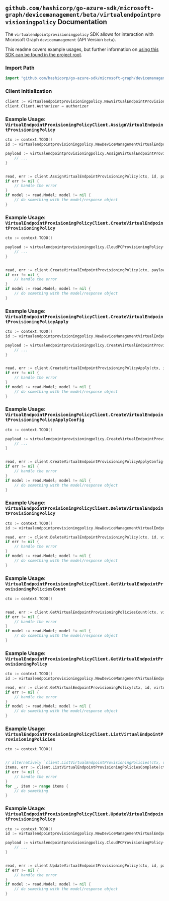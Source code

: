 
## `github.com/hashicorp/go-azure-sdk/microsoft-graph/devicemanagement/beta/virtualendpointprovisioningpolicy` Documentation

The `virtualendpointprovisioningpolicy` SDK allows for interaction with Microsoft Graph `devicemanagement` (API Version `beta`).

This readme covers example usages, but further information on [using this SDK can be found in the project root](https://github.com/hashicorp/go-azure-sdk/tree/main/docs).

### Import Path

```go
import "github.com/hashicorp/go-azure-sdk/microsoft-graph/devicemanagement/beta/virtualendpointprovisioningpolicy"
```


### Client Initialization

```go
client := virtualendpointprovisioningpolicy.NewVirtualEndpointProvisioningPolicyClientWithBaseURI("https://graph.microsoft.com")
client.Client.Authorizer = authorizer
```


### Example Usage: `VirtualEndpointProvisioningPolicyClient.AssignVirtualEndpointProvisioningPolicy`

```go
ctx := context.TODO()
id := virtualendpointprovisioningpolicy.NewDeviceManagementVirtualEndpointProvisioningPolicyID("cloudPCProvisioningPolicyId")

payload := virtualendpointprovisioningpolicy.AssignVirtualEndpointProvisioningPolicyRequest{
	// ...
}


read, err := client.AssignVirtualEndpointProvisioningPolicy(ctx, id, payload, virtualendpointprovisioningpolicy.DefaultAssignVirtualEndpointProvisioningPolicyOperationOptions())
if err != nil {
	// handle the error
}
if model := read.Model; model != nil {
	// do something with the model/response object
}
```


### Example Usage: `VirtualEndpointProvisioningPolicyClient.CreateVirtualEndpointProvisioningPolicy`

```go
ctx := context.TODO()

payload := virtualendpointprovisioningpolicy.CloudPCProvisioningPolicy{
	// ...
}


read, err := client.CreateVirtualEndpointProvisioningPolicy(ctx, payload, virtualendpointprovisioningpolicy.DefaultCreateVirtualEndpointProvisioningPolicyOperationOptions())
if err != nil {
	// handle the error
}
if model := read.Model; model != nil {
	// do something with the model/response object
}
```


### Example Usage: `VirtualEndpointProvisioningPolicyClient.CreateVirtualEndpointProvisioningPolicyApply`

```go
ctx := context.TODO()
id := virtualendpointprovisioningpolicy.NewDeviceManagementVirtualEndpointProvisioningPolicyID("cloudPCProvisioningPolicyId")

payload := virtualendpointprovisioningpolicy.CreateVirtualEndpointProvisioningPolicyApplyRequest{
	// ...
}


read, err := client.CreateVirtualEndpointProvisioningPolicyApply(ctx, id, payload, virtualendpointprovisioningpolicy.DefaultCreateVirtualEndpointProvisioningPolicyApplyOperationOptions())
if err != nil {
	// handle the error
}
if model := read.Model; model != nil {
	// do something with the model/response object
}
```


### Example Usage: `VirtualEndpointProvisioningPolicyClient.CreateVirtualEndpointProvisioningPolicyApplyConfig`

```go
ctx := context.TODO()

payload := virtualendpointprovisioningpolicy.CreateVirtualEndpointProvisioningPolicyApplyConfigRequest{
	// ...
}


read, err := client.CreateVirtualEndpointProvisioningPolicyApplyConfig(ctx, payload, virtualendpointprovisioningpolicy.DefaultCreateVirtualEndpointProvisioningPolicyApplyConfigOperationOptions())
if err != nil {
	// handle the error
}
if model := read.Model; model != nil {
	// do something with the model/response object
}
```


### Example Usage: `VirtualEndpointProvisioningPolicyClient.DeleteVirtualEndpointProvisioningPolicy`

```go
ctx := context.TODO()
id := virtualendpointprovisioningpolicy.NewDeviceManagementVirtualEndpointProvisioningPolicyID("cloudPCProvisioningPolicyId")

read, err := client.DeleteVirtualEndpointProvisioningPolicy(ctx, id, virtualendpointprovisioningpolicy.DefaultDeleteVirtualEndpointProvisioningPolicyOperationOptions())
if err != nil {
	// handle the error
}
if model := read.Model; model != nil {
	// do something with the model/response object
}
```


### Example Usage: `VirtualEndpointProvisioningPolicyClient.GetVirtualEndpointProvisioningPoliciesCount`

```go
ctx := context.TODO()


read, err := client.GetVirtualEndpointProvisioningPoliciesCount(ctx, virtualendpointprovisioningpolicy.DefaultGetVirtualEndpointProvisioningPoliciesCountOperationOptions())
if err != nil {
	// handle the error
}
if model := read.Model; model != nil {
	// do something with the model/response object
}
```


### Example Usage: `VirtualEndpointProvisioningPolicyClient.GetVirtualEndpointProvisioningPolicy`

```go
ctx := context.TODO()
id := virtualendpointprovisioningpolicy.NewDeviceManagementVirtualEndpointProvisioningPolicyID("cloudPCProvisioningPolicyId")

read, err := client.GetVirtualEndpointProvisioningPolicy(ctx, id, virtualendpointprovisioningpolicy.DefaultGetVirtualEndpointProvisioningPolicyOperationOptions())
if err != nil {
	// handle the error
}
if model := read.Model; model != nil {
	// do something with the model/response object
}
```


### Example Usage: `VirtualEndpointProvisioningPolicyClient.ListVirtualEndpointProvisioningPolicies`

```go
ctx := context.TODO()


// alternatively `client.ListVirtualEndpointProvisioningPolicies(ctx, virtualendpointprovisioningpolicy.DefaultListVirtualEndpointProvisioningPoliciesOperationOptions())` can be used to do batched pagination
items, err := client.ListVirtualEndpointProvisioningPoliciesComplete(ctx, virtualendpointprovisioningpolicy.DefaultListVirtualEndpointProvisioningPoliciesOperationOptions())
if err != nil {
	// handle the error
}
for _, item := range items {
	// do something
}
```


### Example Usage: `VirtualEndpointProvisioningPolicyClient.UpdateVirtualEndpointProvisioningPolicy`

```go
ctx := context.TODO()
id := virtualendpointprovisioningpolicy.NewDeviceManagementVirtualEndpointProvisioningPolicyID("cloudPCProvisioningPolicyId")

payload := virtualendpointprovisioningpolicy.CloudPCProvisioningPolicy{
	// ...
}


read, err := client.UpdateVirtualEndpointProvisioningPolicy(ctx, id, payload, virtualendpointprovisioningpolicy.DefaultUpdateVirtualEndpointProvisioningPolicyOperationOptions())
if err != nil {
	// handle the error
}
if model := read.Model; model != nil {
	// do something with the model/response object
}
```
